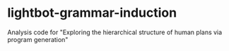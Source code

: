 # lightbot-grammar-induction
Analysis code for "Exploring the hierarchical structure of human plans via program generation"
